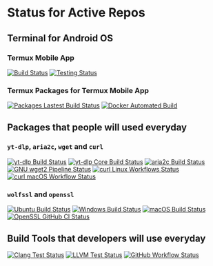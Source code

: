 <!-- REPO-STATUS: BEGIN REPO-STATUS HERE -->
# Status for Active Repos

## Terminal for Android OS
### Termux Mobile App

[![Build Status](https://img.shields.io/github/workflow/status/termux/termux-app/Build?label=termux-mobile-app%2C%20build&logo=github&style=for-the-badge)](https://github.com/termux/termux-app/actions)
[![Testing Status](https://img.shields.io/github/workflow/status/termux/termux-app/Unit%20tests?label=termux-mobile-app%2C%20tests&logo=github&style=for-the-badge)](https://github.com/termux/termux-app/actions)

### Termux Packages for Termux Mobile App

[![Packages Lastest Build Status](https://img.shields.io/github/workflow/status/termux/termux-packages/Packages?label=termux-packages&logo=github&style=for-the-badge)](https://github.com/termux/termux-packages/actions "CI Status for `termux-packages`")
[![Docker Automated Build](https://img.shields.io/docker/automated/termux/package-builder?label=termux-package-builder&logo=docker&style=for-the-badge)](https://hub.docker.com/r/termux/package-builder "Automated Status of Docker Image for Termux Packages")

## Packages that people will used everyday
### `yt-dlp`, `aria2c`, `wget` and `curl`

[![yt-dlp Build Status](https://img.shields.io/github/workflow/status/yt-dlp/yt-dlp/Build?label=yt-dlp%2C%20build&logo=github&style=for-the-badge)](https://github.com/yt-dlp/yt-dlp/actions/workflows/build.yml "CI Status for yt-dlp, Build")
[![yt-dlp Core Build Status](https://img.shields.io/github/workflow/status/yt-dlp/yt-dlp/Core%20Tests/master?label=yt-dlp&style=for-the-badge&logo=github)](https://github.com/yt-dlp/yt-dlp/actions/workflows/core.yml "CI Status for yt-dlp, Core Tests")
[![aria2c Build Status](https://img.shields.io/github/workflow/status/aria2/aria2/build?label=aria2c&logo=github&style=for-the-badge)](https://github.com/aria2/aria2/actions/workflows/build.yml "CI Status for aria2c")
[![GNU wget2 Pipeline Status](https://img.shields.io/gitlab/pipeline-status/gnuwget/wget2?branch=master&label=wget2&logo=gitlab&style=for-the-badge)](https://gitlab.com/gnuwget/wget2/-/pipelines "GNU wget2 Pipelines")
[![curl Linux Workflows Status](https://img.shields.io/github/workflow/status/curl/curl/Linux?label=curl%2C%20linux&logo=github&style=for-the-badge)](https://github.com/curl/curl/actions?query=workflow%3A%22Linux%22 "Linux Workflows")
[![curl macOS Workflow Status](https://img.shields.io/github/workflow/status/curl/curl/macOS?label=curl%2C%20macos&logo=github&style=for-the-badge)](https://github.com/curl/curl/actions/workflows/macos.yml?query=workflow%3AmacOS "macOS Workflows")

### `wolfssl` and `openssl`

[![Ubuntu Build Status](https://img.shields.io/github/workflow/status/wolfssl/wolfssl/Ubuntu%20Build%20Test?label=wolfssl%2C%20build-test%2C%20ubuntu&logo=github&style=for-the-badge)](https://github.com/wolfSSL/wolfssl/actions/workflows/ubuntu-check.yml "Ubuntu Build Test")
[![Windows Build Status](https://img.shields.io/github/workflow/status/wolfssl/wolfssl/Windows%20Build%20Test?label=wolfssl%2C%20build-test%2C%20windows&logo=github&style=for-the-badge)](https://github.com/wolfSSL/wolfssl/actions/workflows/windows-check.yml "Windows Build Test")
[![macOS Build Status](https://img.shields.io/github/workflow/status/wolfssl/wolfssl/macOS%20Build%20Test?label=wolfssl%2C%20build-test%2C%20windows&logo=github&style=for-the-badge)](https://github.com/wolfSSL/wolfssl/actions/workflows/macos-check.yml "macOS Build Test")
[![OpenSSL GitHub CI Status](https://img.shields.io/github/workflow/status/openssl/openssl/GitHub%20CI?label=openssl&logo=github&style=for-the-badge)](https://github.com/openssl/openssl/actions?query=workflow%3A%22GitHub+CI%22 "OpenSSL GitHub CI")

## Build Tools that developers will use everyday
[![Clang Test Status](https://img.shields.io/github/workflow/status/llvm/llvm-project/Clang%20Tests?label=llvm%2C%20clang-tests&logo=github&style=for-the-badge)](https://github.com/llvm/llvm-project/actions/workflows/clang-tests.yml "Clang Tests")
[![LLVM Test Status](https://img.shields.io/github/workflow/status/llvm/llvm-project/LLVM%20Tests?label=llvm%2C%20llvm-tests&logo=github&style=for-the-badge)](https://github.com/llvm/llvm-project/actions/workflows/llvm-tests.yml "LLVM Tests")
[![GitHub Workflow Status](https://img.shields.io/github/workflow/status/llvm/llvm-project/Commit%20Tests?label=llvm%2C%20commit-tests&logo=github&style=for-the-badge)](https://github.com/llvm/llvm-project/actions/workflows/commit-tests.yml "Commit Tests for LLVM Project")

<!-- REPO-STATUS: END REPO-STATUS HERE -->
